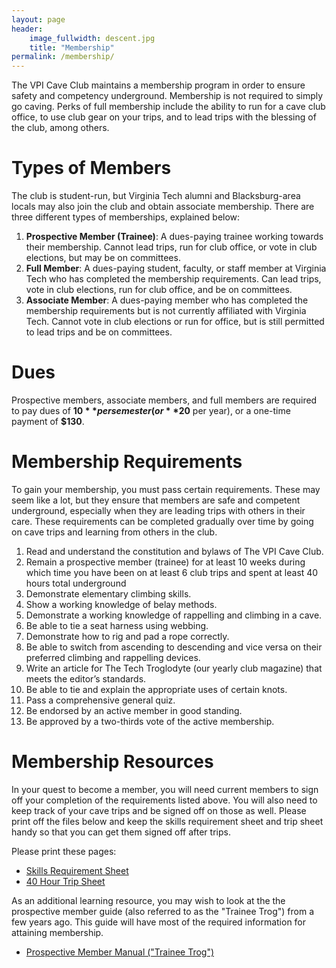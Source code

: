 ```yaml
---
layout: page
header:
    image_fullwidth: descent.jpg
    title: "Membership"
permalink: /membership/
---
```


The VPI Cave Club maintains a membership program in order to ensure safety and competency underground. Membership is not required to simply go caving. Perks of full membership include the ability to run for a cave club office, to use club gear on your trips, and to lead trips with the blessing of the club, among others.

# Types of Members
The club is student-run, but Virginia Tech alumni and Blacksburg-area locals may also join the club and obtain associate membership. There are three different types of memberships, explained below:
1. **Prospective Member (Trainee)**: A dues-paying trainee working towards their membership. Cannot lead trips, run for club office, or vote in club elections, but may be on committees.
2. **Full Member**: A dues-paying student, faculty, or staff member at Virginia Tech who has completed the membership requirements. Can lead trips, vote in club elections, run for club office, and be on committees.
3. **Associate Member**: A dues-paying member who has completed the membership requirements but is not currently affiliated with Virginia Tech. Cannot vote in club elections or run for office, but is still permitted to lead trips and be on committees. 

# Dues
Prospective members, associate members, and full members are required to pay dues of **$10** per semester (or **$20** per year), or a one-time payment of **$130**.

# Membership Requirements
To gain your membership, you must pass certain requirements. These may seem like a lot, but they ensure that members are safe and competent underground, especially when they are leading trips with others in their care. These requirements can be completed gradually over time by going on cave trips and learning from others in the club.
1. Read and understand the constitution and bylaws of The VPI Cave Club.
2. Remain a prospective member (trainee) for at least 10 weeks during which time you have been on at least 6 club trips and spent at least 40 hours total underground
3. Demonstrate elementary climbing skills.
4. Show a working knowledge of belay methods.
5. Demonstrate a working knowledge of rappelling and climbing in a cave.
6. Be able to tie a seat harness using webbing.
7. Demonstrate how to rig and pad a rope correctly.
8. Be able to switch from ascending to descending and vice versa on their preferred climbing and rappelling devices.
9. Write an article for The Tech Troglodyte (our yearly club magazine) that meets the editor’s standards.
10. Be able to tie and explain the appropriate uses of certain knots.
11. Pass a comprehensive general quiz.
12. Be endorsed by an active member in good standing.
13. Be approved by a two-thirds vote of the active membership.

# Membership Resources
In your quest to become a member, you will need current members to sign off your completion of the requirements listed above. You will also need to keep track of your cave trips and be signed off on those as well. Please print off the files below and keep the skills requirement sheet and trip sheet handy so that you can get them signed off after trips.

Please print these pages:
- [Skills Requirement Sheet](https://docs.google.com/document/d/1AKEIzcqgfpNFF18VWerEZyUYdZvZ1e7S13Jax4MmZdo)
- [40 Hour Trip Sheet](https://drive.google.com/open?id=1j2y4vxiPCI6bdbRN_hySZ_8_xdPqdsr-)

As an additional learning resource, you may wish to look at the the prospective member guide (also referred to as the "Trainee Trog") from a few years ago. This guide will have most of the required information for attaining membership.
- [Prospective Member Manual ("Trainee Trog")](https://drive.google.com/file/d/1o5xEle7ZasEu5WDF_cFybOE1f6W9Zq7W)
